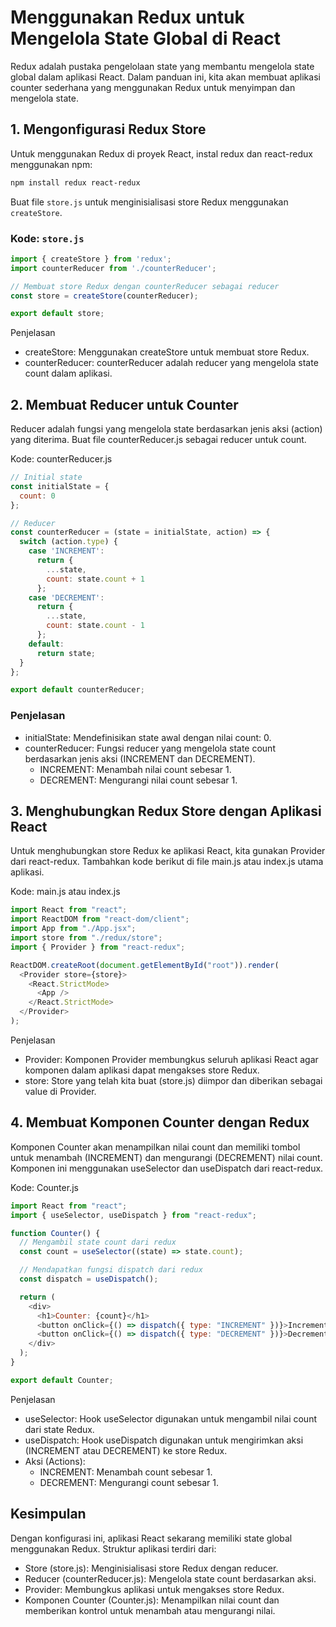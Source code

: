 # Menggunakan Redux untuk Mengelola State Global di React

Redux adalah pustaka pengelolaan state yang membantu mengelola state global dalam aplikasi React. Dalam panduan ini, kita akan membuat aplikasi counter sederhana yang menggunakan Redux untuk menyimpan dan mengelola state.

## 1. Mengonfigurasi Redux Store
Untuk menggunakan Redux di proyek React, instal redux dan react-redux menggunakan npm:
```bash
npm install redux react-redux
```
Buat file `store.js` untuk menginisialisasi store Redux menggunakan `createStore`.

### Kode: `store.js`

```javascript
import { createStore } from 'redux';
import counterReducer from './counterReducer';

// Membuat store Redux dengan counterReducer sebagai reducer
const store = createStore(counterReducer);

export default store;
```
Penjelasan
- createStore: Menggunakan createStore untuk membuat store Redux.
- counterReducer: counterReducer adalah reducer yang mengelola state count dalam aplikasi.
## 2. Membuat Reducer untuk Counter
Reducer adalah fungsi yang mengelola state berdasarkan jenis aksi (action) yang diterima. Buat file counterReducer.js sebagai reducer untuk count.

Kode: counterReducer.js
```javascript
// Initial state
const initialState = {
  count: 0
};

// Reducer
const counterReducer = (state = initialState, action) => {
  switch (action.type) {
    case 'INCREMENT':
      return {
        ...state,
        count: state.count + 1
      };
    case 'DECREMENT':
      return {
        ...state,
        count: state.count - 1
      };
    default:
      return state;
  }
};

export default counterReducer;
```
### Penjelasan
- initialState: Mendefinisikan state awal dengan nilai count: 0.
- counterReducer: Fungsi reducer yang mengelola state count berdasarkan jenis aksi (INCREMENT dan DECREMENT).
    - INCREMENT: Menambah nilai count sebesar 1.
    - DECREMENT: Mengurangi nilai count sebesar 1.

## 3. Menghubungkan Redux Store dengan Aplikasi React
Untuk menghubungkan store Redux ke aplikasi React, kita gunakan Provider dari react-redux. Tambahkan kode berikut di file main.js atau index.js utama aplikasi.

Kode: main.js atau index.js
```javascript
import React from "react";
import ReactDOM from "react-dom/client";
import App from "./App.jsx";
import store from "./redux/store";
import { Provider } from "react-redux";

ReactDOM.createRoot(document.getElementById("root")).render(
  <Provider store={store}>
    <React.StrictMode>
      <App />
    </React.StrictMode>
  </Provider>
);
```
Penjelasan
- Provider: Komponen Provider membungkus seluruh aplikasi React agar komponen dalam aplikasi dapat mengakses store Redux.
- store: Store yang telah kita buat (store.js) diimpor dan diberikan sebagai value di Provider.

## 4. Membuat Komponen Counter dengan Redux
Komponen Counter akan menampilkan nilai count dan memiliki tombol untuk menambah (INCREMENT) dan mengurangi (DECREMENT) nilai count. Komponen ini menggunakan useSelector dan useDispatch dari react-redux.

Kode: Counter.js
```javascript
import React from "react";
import { useSelector, useDispatch } from "react-redux";

function Counter() {
  // Mengambil state count dari redux
  const count = useSelector((state) => state.count);

  // Mendapatkan fungsi dispatch dari redux
  const dispatch = useDispatch();

  return (
    <div>
      <h1>Counter: {count}</h1>
      <button onClick={() => dispatch({ type: "INCREMENT" })}>Increment</button>
      <button onClick={() => dispatch({ type: "DECREMENT" })}>Decrement</button>
    </div>
  );
}

export default Counter;
```

Penjelasan
- useSelector: Hook useSelector digunakan untuk mengambil nilai count dari state Redux.
- useDispatch: Hook useDispatch digunakan untuk mengirimkan aksi (INCREMENT atau DECREMENT) ke store Redux.
- Aksi (Actions):
    - INCREMENT: Menambah count sebesar 1.
    - DECREMENT: Mengurangi count sebesar 1.

## Kesimpulan
Dengan konfigurasi ini, aplikasi React sekarang memiliki state global menggunakan Redux. Struktur aplikasi terdiri dari:
- Store (store.js): Menginisialisasi store Redux dengan reducer.
- Reducer (counterReducer.js): Mengelola state count berdasarkan aksi.
- Provider: Membungkus aplikasi untuk mengakses store Redux.
- Komponen Counter (Counter.js): Menampilkan nilai count dan memberikan kontrol untuk menambah atau mengurangi nilai.